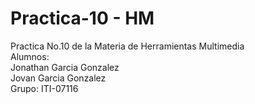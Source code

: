 # Practica-10 - HM
Practica No.10 de la Materia de Herramientas Multimedia <br>
Alumnos:<br>
Jonathan Garcia Gonzalez <br>
Jovan Garcia Gonzalez <br>
Grupo: ITI-07116 <br>
